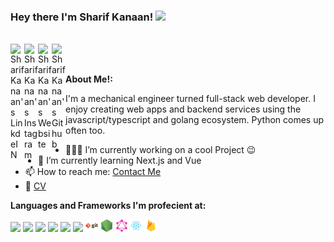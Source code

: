### Hey there I'm Sharif Kanaan! <img src="https://media.giphy.com/media/hvRJCLFzcasrR4ia7z/giphy.gif" width="25px">
<br />
<a href="https://www.linkedin.com/in/sharifkanaan/">
  <img align="left" alt="Sharif Kanaan's LinkdeIN" width="22px" src="https://cdn.jsdelivr.net/npm/simple-icons@v3/icons/linkedin.svg" />
</a>
<a href="https://www.instagram.com/sharif_kanaan/">
  <img align="left" alt="Sharif Kanaan's Instagram" width="22px" src="https://cdn.jsdelivr.net/npm/simple-icons@v3/icons/instagram.svg" />
</a>
<a href="https://sharif.thekanaan.com">
  <img align="left" alt="Sharif Kanaan's Website" width="22px" src="https://cdn.jsdelivr.net/npm/simple-icons@v3/icons/wordpress.svg" />
</a>
<a href="https://github.com/Sharizzle">
  <img align="left" alt="Sharif Kanaan's Github" width="22px" src="https://cdn.jsdelivr.net/npm/simple-icons@v3/icons/github.svg" />
</a>
<br />
<br />


**About Me!:**

I'm a mechanical engineer turned full-stack web developer. I enjoy creating web apps and backend services using the javascript/typescript and golang ecosystem. Python comes up often too.

- 👨🏽‍💻 I’m currently working on a cool Project :wink:
- 🌱 I’m currently learning Next.js and Vue
- 📫 How to reach me: [Contact Me](https://sharif.thekanaan.com/)
- 📝 [CV](https://sharif.thekanaan.com/CV%20Sharif%20Kanaan.pdf)

**Languages and Frameworks I'm profecient at:**  

<code><img height="20" src="https://cdn.jsdelivr.net/npm/programming-languages-logos/src/javascript/javascript.png"></code>
<code><img height="20" src="https://cdn.jsdelivr.net/npm/programming-languages-logos/src/html/html.png" height="100"></code>
<code><img height="20" src="https://cdn.jsdelivr.net/npm/programming-languages-logos/src/css/css.png" height="100"></code>
<code><img height="20" src="https://cdn.jsdelivr.net/npm/programming-languages-logos/src/python/python.png" height="100"></code>
<code><img height="20" src="https://cdn.jsdelivr.net/npm/programming-languages-logos/src/go/go.png" height="100"></code>
<code><img height="20" src="https://cdn.jsdelivr.net/npm/programming-languages-logos/src/typescript/typescript.png" height="100"></code>
<code><img height="20" src="https://raw.githubusercontent.com/github/explore/80688e429a7d4ef2fca1e82350fe8e3517d3494d/topics/git/git.png"></code>
<code><img height="20" src="https://raw.githubusercontent.com/github/explore/80688e429a7d4ef2fca1e82350fe8e3517d3494d/topics/nodejs/nodejs.png"></code>
<code><img height="20" src="https://raw.githubusercontent.com/github/explore/5c058a388828bb5fde0bcafd4bc867b5bb3f26f3/topics/graphql/graphql.png"></code>
<code><img height="20" src="https://raw.githubusercontent.com/github/explore/80688e429a7d4ef2fca1e82350fe8e3517d3494d/topics/react/react.png"></code>
<code><img height="20" src="https://raw.githubusercontent.com/github/explore/80688e429a7d4ef2fca1e82350fe8e3517d3494d/topics/firebase/firebase.png"></code>
